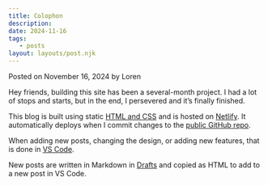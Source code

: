 ```yaml
---
title: Colophon
description:
date: 2024-11-16
tags:
   - posts
layout: layouts/post.njk
---
```


Posted on November 16, 2024 by Loren

Hey friends, building this site has been a several-month project. I had a lot of stops and starts, but in the end, I persevered and it’s finally finished.

This blog is built using static [HTML and CSS](https://htmlforpeople.com/) and is hosted on [Netlify](https://www.netlify.com/). It automatically deploys when I commit changes to the [public GitHub repo](https://github.com/ldstep/ldstephens).

When adding new posts, changing the design, or adding new features, that is done in [VS Code](https://code.visualstudio.com/).

New posts are written in Markdown in [Drafts](https://getdrafts.com/) and copied as HTML to add to a new post in VS Code.
